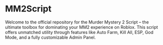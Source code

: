 # MM2Script
Welcome to the official repository for the Murder Mystery 2 Script – the ultimate toolbox for dominating your MM2 experience on Roblox. This script offers unmatched utility through features like Auto Farm, Kill All, ESP, God Mode, and a fully customizable Admin Panel.
